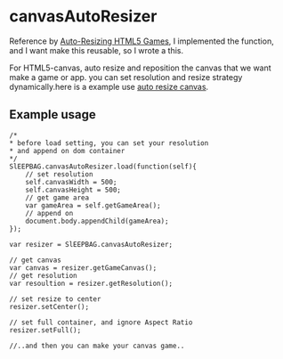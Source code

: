 canvasAutoResizer
=================
Reference by [Auto-Resizing HTML5 Games](http://www.html5rocks.com/en/tutorials/casestudies/gopherwoord-studios-resizing-html5-games/), I implemented the function, and I want make this reusable, so I wrote a this.

For HTML5-canvas, auto resize and reposition the canvas that we want make a game or app.
you can set resolution and resize strategy dynamically.here is a example use [auto resize canvas]( http://gurintara.com/project/canvasAutoResizer/test/).

## Example  usage
	/*
	* before load setting, you can set your resolution
	* and append on dom container
	*/
	SlEEPBAG.canvasAutoResizer.load(function(self){
		// set resolution
		self.canvasWidth = 500;
		self.canvasHeight = 500;
		// get game area 
		var gameArea = self.getGameArea();
		// append on 
		document.body.appendChild(gameArea);
	});
	
	var resizer = SlEEPBAG.canvasAutoResizer;

	// get canvas
	var canvas = resizer.getGameCanvas();
	// get resolution
	var resoultion = resizer.getResolution();
	
	// set resize to center 
	resizer.setCenter();
	
	// set full container, and ignore Aspect Ratio
	resizer.setFull();
	
	//..and then you can make your canvas game..
